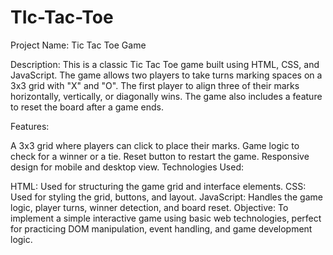 # TIc-Tac-Toe
Project Name: Tic Tac Toe Game

Description:
This is a classic Tic Tac Toe game built using HTML, CSS, and JavaScript. The game allows two players to take turns marking spaces on a 3x3 grid with "X" and "O". The first player to align three of their marks horizontally, vertically, or diagonally wins. The game also includes a feature to reset the board after a game ends.

Features:

A 3x3 grid where players can click to place their marks.
Game logic to check for a winner or a tie.
Reset button to restart the game.
Responsive design for mobile and desktop view.
Technologies Used:

HTML: Used for structuring the game grid and interface elements.
CSS: Used for styling the grid, buttons, and layout.
JavaScript: Handles the game logic, player turns, winner detection, and board reset.
Objective:
To implement a simple interactive game using basic web technologies, perfect for practicing DOM manipulation, event handling, and game development logic.



